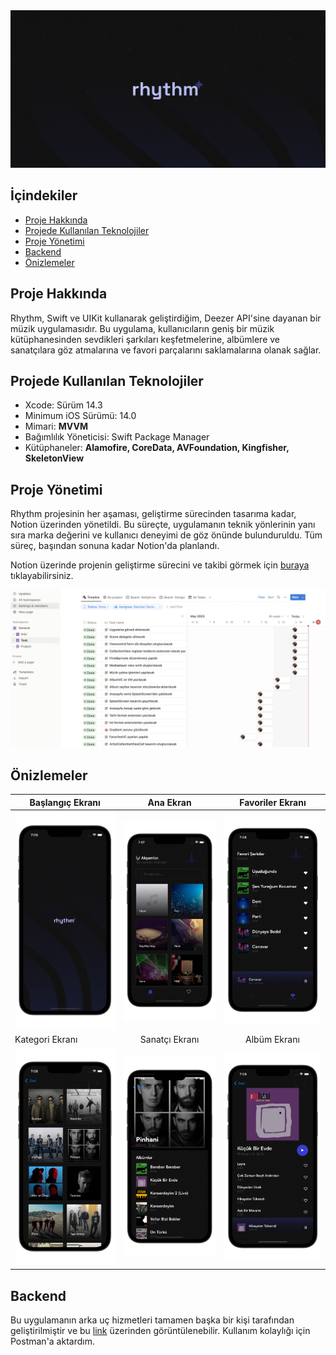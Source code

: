 <div align="center">
  <img src="./asset/banner.png" alt="Uygulama reklam görseli" />
</div>

## İçindekiler
- [Proje Hakkında](#proje-hakkında)
- [Projede Kullanılan Teknolojiler](#projede-kullanılan-teknolojiler)
- [Proje Yönetimi](#proje-yönetimi)
- [Backend](#backend)
- [Önizlemeler](#önizlemeler)

## Proje Hakkında
Rhythm, Swift ve UIKit kullanarak geliştirdiğim, Deezer API'sine dayanan bir müzik uygulamasıdır. Bu uygulama, kullanıcıların geniş bir müzik kütüphanesinden sevdikleri şarkıları keşfetmelerine, albümlere ve sanatçılara göz atmalarına ve favori parçalarını saklamalarına olanak sağlar.

## Projede Kullanılan Teknolojiler
- Xcode: Sürüm 14.3
- Minimum iOS Sürümü: 14.0
- Mimari: **MVVM**
- Bağımlılık Yöneticisi: Swift Package Manager
- Kütüphaneler: **Alamofire, CoreData, AVFoundation, Kingfisher, SkeletonView**

## Proje Yönetimi
Rhythm projesinin her aşaması, geliştirme sürecinden tasarıma kadar, Notion üzerinden yönetildi. Bu süreçte, uygulamanın teknik yönlerinin yanı sıra marka değerini ve kullanıcı deneyimi de göz önünde bulunduruldu. Tüm süreç, başından sonuna kadar Notion'da planlandı.

Notion üzerinde projenin geliştirme sürecini ve takibi görmek için [buraya](https://rhythm-app.notion.site/490696bc3e864f239ca9bcb1bc95c85f?v=0c346faa516c4296995aadd2d865e6ab) tıklayabilirsiniz.

<div align="center">
  <img src="./asset/notion.png" alt="Proje Yönetimi Görseli" />
</div>

## Önizlemeler
| Başlangıç Ekranı  | Ana Ekran | Favoriler Ekranı| 
| ------------- |:-------------:| :-------------:|
| ![Önizleme](asset/splash.png) | ![Önizleme](asset/home.png) | ![Önizleme](asset/favorites.png) |
| Kategori Ekranı |Sanatçı Ekranı | Albüm Ekranı |
| ![Önizleme](asset/category.png) | ![Önizleme](asset/artist.png) | ![Önizleme](asset/album.png) |

## Backend
Bu uygulamanın arka uç hizmetleri tamamen başka bir kişi tarafından geliştirilmiştir ve bu [link](https://rickandmortyapi.com/) üzerinden görüntülenebilir. Kullanım kolaylığı için Postman'a aktardım.
